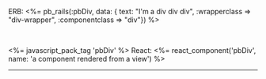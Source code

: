ERB: <%= pb_rails(:pbDiv, data: { text: "I'm a div div div", :wrapperclass => "div-wrapper", :componentclass => "div"}) %>

<br>
  
<%= javascript_pack_tag 'pbDiv' %>
React: <%= react_component('pbDiv', name: 'a component rendered from a view') %>

<hr>
